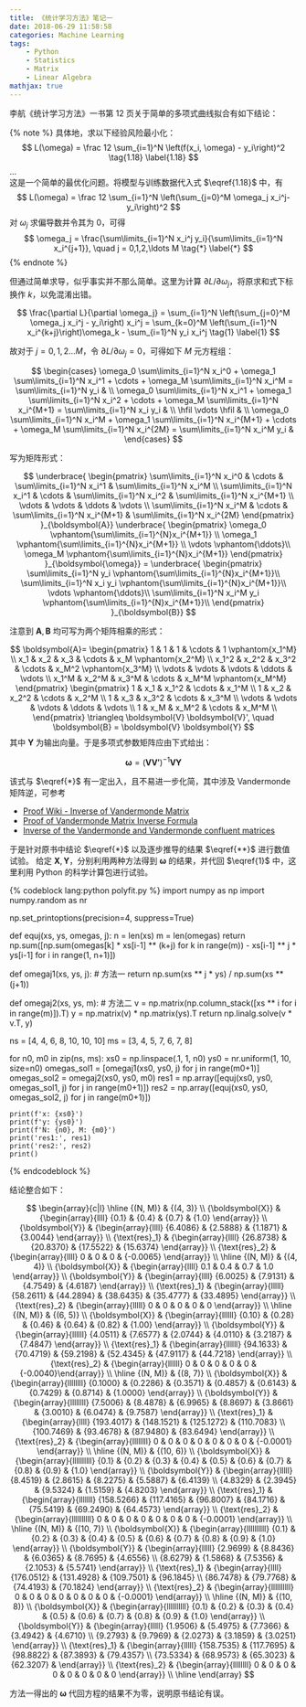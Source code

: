 ```yaml
---
title: 《统计学习方法》笔记一
date: 2018-06-29 11:58:58
categories: Machine Learning
tags:
    - Python
    - Statistics
    - Matrix
    - Linear Algebra
mathjax: true
---
```


李航《统计学习方法》一书第 12 页关于简单的多项式曲线拟合有如下结论：

{% note %}
具体地，求以下经验风险最小化：
$$
L(\omega) = \frac 12 \sum_{i=1}^N \left(f(x_i, \omega) - y_i\right)^2
\tag{1.18} \label{1.18}
$$
... <br>
这是一个简单的最优化问题。将模型与训练数据代入式 $\eqref{1.18}$ 中，有
$$
L(\omega) = \frac 12 \sum_{i=1}^N \left(\sum_{j=0}^M \omega_j x_i^j-y_i\right)^2
$$
对 $\omega_j$ 求偏导数并令其为 $0$，可得
$$
\omega_j = \frac{\sum\limits_{i=1}^N x_i^j y_i}{\sum\limits_{i=1}^N x_i^{j+1}}, \quad j = 0,1,2,\ldots M
\tag{*} \label{*}
$$
{% endnote %}

<!-- more -->

但通过简单求导，似乎事实并不那么简单。这里为计算 $\partial L/\partial \omega_j$，将原求和式下标换作 $k$，以免混淆出错。

$$
    \frac{\partial L}{\partial \omega_j}
    = \sum_{i=1}^N \left(\sum_{j=0}^M \omega_j x_i^j - y_i\right) x_i^j
    = \sum_{k=0}^M \left(\sum_{i=1}^N x_i^{k+j}\right)\omega_k
      - \sum_{i=1}^N y_i x_i^j
    \tag{1}
    \label{1}
$$

故对于 $j = 0, 1, 2\ldots M$，令 $\partial L/\partial \omega_j = 0$，可得如下 $M$ 元方程组：

$$
    \begin{cases}
        \omega_0 \sum\limits_{i=1}^N x_i^0 +
        \omega_1 \sum\limits_{i=1}^N x_i^1 + \cdots +
        \omega_M \sum\limits_{i=1}^N x_i^M = \sum\limits_{i=1}^N y_i & \\
        \omega_0 \sum\limits_{i=1}^N x_i^1 +
        \omega_1 \sum\limits_{i=1}^N x_i^2 + \cdots +
        \omega_M \sum\limits_{i=1}^N x_i^{M+1} = \sum\limits_{i=1}^N x_i y_i & \\
        \hfil   \vdots  \hfil & \\
        \omega_0 \sum\limits_{i=1}^N x_i^M +
        \omega_1 \sum\limits_{i=1}^N x_i^{M+1} + \cdots +
        \omega_M \sum\limits_{i=1}^N x_i^{2M} = \sum\limits_{i=1}^N x_i^M y_i &
    \end{cases}
$$

写为矩阵形式：

$$
    \underbrace{
    \begin{pmatrix}
        \sum\limits_{i=1}^N x_i^0 & \cdots & \sum\limits_{i=1}^N x_i^1 & \sum\limits_{i=1}^N x_i^M \\
        \sum\limits_{i=1}^N x_i^1 & \cdots & \sum\limits_{i=1}^N x_i^2 & \sum\limits_{i=1}^N x_i^{M+1} \\
        \vdots & \vdots & \ddots & \vdots \\
        \sum\limits_{i=1}^N x_i^M & \cdots & \sum\limits_{i=1}^N x_i^{M+1} & \sum\limits_{i=1}^N x_i^{2M}
    \end{pmatrix}
    }_{\boldsymbol{A}}
    \underbrace{
    \begin{pmatrix}
        \omega_0 \vphantom{\sum\limits_{i=1}^{N}x_i^{M+1}} \\
        \omega_1 \vphantom{\sum\limits_{i=1}^{N}x_i^{M+1}} \\
        \vdots \vphantom{\ddots}\\
        \omega_M \vphantom{\sum\limits_{i=1}^{N}x_i^{M+1}}
    \end{pmatrix}
    }_{\boldsymbol{\omega}}
    =
    \underbrace{
    \begin{pmatrix}
        \sum\limits_{i=1}^N y_i \vphantom{\sum\limits_{i=1}^{N}x_i^{M+1}}\\
        \sum\limits_{i=1}^N x_i y_i \vphantom{\sum\limits_{i=1}^{N}x_i^{M+1}}\\
        \vdots \vphantom{\ddots}\\
        \sum\limits_{i=1}^N x_i^M y_i \vphantom{\sum\limits_{i=1}^{N}x_i^{M+1}}\\
    \end{pmatrix}
    }_{\boldsymbol{B}}
$$

注意到 $\boldsymbol{A}, \boldsymbol{B}$ 均可写为两个矩阵相乘的形式：

$$
    \boldsymbol{A}=
    \begin{pmatrix}
        1 & 1 & 1 & \cdots & 1 \vphantom{x_1^M} \\
        x_1 & x_2 & x_3 & \cdots & x_M \vphantom{x_2^M} \\
        x_1^2 & x_2^2 & x_3^2 & \cdots & x_M^2 \vphantom{x_3^M} \\
        \vdots & \vdots & \vdots & \ddots & \vdots \\
        x_1^M & x_2^M & x_3^M & \cdots & x_M^M \vphantom{x_M^M}
    \end{pmatrix}
    \begin{pmatrix}
        1 & x_1 & x_1^2 & \cdots & x_1^M \\
        1 & x_2 & x_2^2 & \cdots & x_2^M \\
        1 & x_3 & x_3^2 & \cdots & x_3^M \\
        \vdots & \vdots & \vdots & \ddots & \vdots \\
        1 & x_M & x_M^2 & \cdots & x_M^M \\
    \end{pmatrix}
    \triangleq \boldsymbol{V} \boldsymbol{V}', \quad
    \boldsymbol{B} = \boldsymbol{V} \boldsymbol{Y}
$$
其中 $\boldsymbol{Y}$ 为输出向量。于是多项式参数矩阵应由下式给出：

$$
    \boldsymbol{\omega} =
    (\boldsymbol{V}\boldsymbol{V'})^{-1}\boldsymbol{V}\boldsymbol{Y}
    \tag{**}
    \label{**}
$$

该式与 $\eqref{*}$ 有一定出入，且不易进一步化简，其中涉及 Vandermonde 矩阵逆，可参考

- [Proof Wiki - Inverse of Vandermonde Matrix][inverse-of-vandermonde-matrix]
- [Proof of Vandermonde Matrix Inverse Formula][mse-698254]
- [Inverse of the Vandermonde and Vandermonde confluent matrices][inverse-of-the-vandermonde-and-vandermonde-confluent-matrices]

于是针对原书中结论 $\eqref{*}$ 以及逐步推导的结果 $\eqref{**}$ 进行数值试验。
给定 $\boldsymbol{X}, \boldsymbol{Y}$，分别利用两种方法得到 $\boldsymbol{\omega}$ 的结果，并代回
$\eqref{1}$ 中，这里利用 Python 的科学计算包进行试验。

{% codeblock lang:python polyfit.py %}
import numpy as np
import numpy.random as nr

np.set_printoptions(precision=4, suppress=True)


def equj(xs, ys, omegas, j):
    n = len(xs)
    m = len(omegas)
    return np.sum([np.sum(omegas[k] * xs[i-1] ** (k+j) for k in range(m))
                   - xs[i-1] ** j * ys[i-1] for i in range(1, n+1)])


def omegaj1(xs, ys, j):
    # 方法一
    return np.sum(xs ** j * ys) / np.sum(xs ** (j+1))


def omegaj2(xs, ys, m):
    # 方法二
    v = np.matrix(np.column_stack([xs ** i for i in range(m)]).T)
    y = np.matrix(v) * np.matrix(ys).T
    return np.linalg.solve(v * v.T, y)


ns = [4, 4, 6, 8, 10, 10, 10]
ms = [3, 4, 5, 7, 6, 7, 8]

for n0, m0 in zip(ns, ms):
    xs0 = np.linspace(.1, 1, n0)
    ys0 = nr.uniform(1, 10, size=n0)
    omegas_sol1 = [omegaj1(xs0, ys0, j) for j in range(m0+1)]
    omegas_sol2 = omegaj2(xs0, ys0, m0)
    res1 = np.array([equj(xs0, ys0, omegas_sol1, j) for j in range(m0+1)])
    res2 = np.array([equj(xs0, ys0, omegas_sol2, j) for j in range(m0+1)])

    print(f'x: {xs0}')
    print(f'y: {ys0}')
    print(f'N: {n0}, M: {m0}')
    print('res1:', res1)
    print('res2:', res2)
    print()
{% endcodeblock %}

结论整合如下：

$$
\begin{array}{c|l}
    \hline
    {(N, M)} & {(4, 3)} \\
    {\boldsymbol{X}} & {\begin{array}{llll} {0.1} & {0.4} & {0.7} & {1.0} \end{array}} \\
    {\boldsymbol{Y}} & {\begin{array}{llll} {6.4086} & {2.5888} & {1.1871} & {3.0044} \end{array}} \\
    {\text{res}_1} & {\begin{array}{llll} {26.8738} & {20.8370}  & {17.5522} & {15.6374} \end{array}} \\
    {\text{res}_2} & {\begin{array}{llll} 0  &  0  &  0  &  {-0.0065} \end{array}} \\
    \hline
    {(N, M)} & {(4, 4)} \\
    {\boldsymbol{X}} & {\begin{array}{llll} 0.1 & 0.4 & 0.7 & 1.0 \end{array}} \\
    {\boldsymbol{Y}} & {\begin{array}{llll} {6.0025} & {7.9131} & {4.7549} & {4.6187} \end{array}} \\
    {\text{res}_1} & {\begin{array}{lllll} {58.2611} & {44.2894} & {38.6435} & {35.4777} & {33.4895} \end{array}} \\
    {\text{res}_2} & {\begin{array}{lllll} 0  &  0  &  0  &  0 & 0 \end{array}} \\
    \hline
    {(N, M)} & {(6, 5)} \\
    {\boldsymbol{X}} & {\begin{array}{llllll} {0.10} & {0.28} & {0.46} & {0.64} & {0.82} & {1.00} \end{array}} \\
    {\boldsymbol{Y}} & {\begin{array}{llllll} {4.0511} & {7.6577} & {2.0744} & {4.0110}  & {3.2187} & {7.4847} \end{array}} \\
    {\text{res}_1} & {\begin{array}{llllll} {94.1633} & {70.4719} & {59.2198} & {52.4345} & {47.9117} & {44.7218} \end{array}} \\
    {\text{res}_2} & {\begin{array}{llllll} 0  &  0  &  0  &  0 & 0 & {-0.0040}\end{array}} \\
    \hline
    {(N, M)} & {(8, 7)} \\
    {\boldsymbol{X}} & {\begin{array}{llllllll} {0.1000} & {0.2286} & {0.3571} & {0.4857} & {0.6143} & {0.7429} & {0.8714} & {1.0000} \end{array}} \\
    {\boldsymbol{Y}} & {\begin{array}{llllllll} {7.5006} & {8.4878} & {6.9965} & {8.8697} & {3.8661} & {3.0010}  & {6.0474} & {9.7587} \end{array}} \\
    {\text{res}_1} & {\begin{array}{llll} {193.4017} & {148.1521} & {125.1272} & {110.7083} \\ {100.7469} &  {93.4678} &  {87.9480}  &  {83.6494} \end{array}} \\
    {\text{res}_2} & {\begin{array}{llllllll} 0  &  0  &  0  &  0 & 0 & 0 & 0 & {-0.0001} \end{array}} \\
    \hline
    {(N, M)} & {(10, 6)} \\
    {\boldsymbol{X}} & {\begin{array}{llllllllll} {0.1} & {0.2} & {0.3} & {0.4} & {0.5} & {0.6} & {0.7} & {0.8} & {0.9} & {1.0} \end{array}} \\
    {\boldsymbol{Y}} & {\begin{array}{lllll} {8.4519} & {2.8615} & {8.2275} & {5.5887} & {6.4139} \\ {4.8329} & {2.3945} & {9.5324} & {1.5159} & {4.8203} \end{array}} \\
    {\text{res}_1} & {\begin{array}{lllllll} {158.5266} & {117.4165}  & {96.8007} &  {84.1716} &  {75.5419} &  {69.2490}  &  {64.4573} \end{array}} \\
    {\text{res}_2} & {\begin{array}{llllllllll} 0  &  0  &  0  &  0 & 0 & 0 & 0 & {-0.0001} \end{array}} \\
    \hline
    {(N, M)} & {(10, 7)} \\
    {\boldsymbol{X}} & {\begin{array}{llllllllll} {0.1} & {0.2} & {0.3} & {0.4} & {0.5} & {0.6} & {0.7} & {0.8} & {0.9} & {1.0} \end{array}} \\
    {\boldsymbol{Y}} & {\begin{array}{lllll} {2.9699} & {8.8436} & {6.0365} & {8.7695} & {4.6556} \\ {8.6279} & {1.5868} & {7.5356} & {2.1053} & {5.5741} \end{array}} \\
    {\text{res}_1} & {\begin{array}{llll} {176.0512} & {131.4928} & {109.7501} &  {96.1845} \\ {86.7478} & {79.7768} & {74.4193} & {70.1824} \end{array}} \\
    {\text{res}_2} & {\begin{array}{llllllllll} 0  &  0  &  0  &  0 & 0 & 0 & 0 & {-0.0001} \end{array}} \\
    \hline
    {(N, M)} & {(10, 8)} \\
    {\boldsymbol{X}} & {\begin{array}{llllllllll} {0.1} & {0.2} & {0.3} & {0.4} & {0.5} & {0.6} & {0.7} & {0.8} & {0.9} & {1.0} \end{array}} \\
    {\boldsymbol{Y}} & {\begin{array}{lllll} {1.9506} & {5.4975} & {7.7366} & {3.4942} & {4.6710} \\ {9.2793} & {9.7969} & {2.0273} & {3.1859} & {3.0251} \end{array}} \\
    {\text{res}_1} & {\begin{array}{lllll} {158.7535} & {117.7695} &  {98.8822} &  {87.3893} &  {79.4357} \\ {73.5334} & {68.9573} & {65.3023} & {62.3207} & \end{array}} \\
    {\text{res}_2} & {\begin{array}{llllllll} 0  &  0  &  0  &  0 & 0 & 0 & 0 & 0 \end{array}} \\
    \hline
\end{array}
$$

方法一得出的 $\boldsymbol{\omega}$ 代回方程的结果不为零，说明原书结论有误。


[mse-698254]: https://math.stackexchange.com/questions/698254/proof-of-vandermonde-matrix-inverse-formula
[inverse-of-vandermonde-matrix]: https://proofwiki.org/wiki/Inverse_of_Vandermonde_Matrix
[inverse-of-the-vandermonde-and-vandermonde-confluent-matrices]: http://naturalspublishing.com/files/published/18raq6j7bs84z4.pdf

